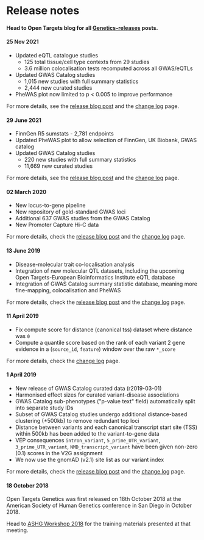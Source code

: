 # Release notes

#### Head to Open Targets blog for all [Genetics-releases](https://blog.opentargets.org/tag/open-targets-genetics/) posts.&#x20;

#### 25 Nov 2021

* Updated eQTL catalogue studies
  * 125 total tissue/cell type contexts from 29 studies
  * 3.6 million colocalisation tests recomputed across all GWAS/eQTLs
* Updated GWAS Catalog studies
  * 1,015 new studies with full summary statistics
  * 2,444 new curated studies
* PheWAS plot now limited to p < 0.005 to improve performance

For more details, see the [release blog post](https://blog.opentargets.org/open-targets-genetics-version-6/) and the [change log](change-log.md) page.

#### 29 June 2021

* FinnGen R5 sumstats - 2,781 endpoints
* Updated PheWAS plot to allow selection of FinnGen, UK Biobank, GWAS catalog
* Updated GWAS Catalog studies
  * 220 new studies with full summary statistics
  * 11,669 new curated studies

For more details, see the [release blog post](https://blog.opentargets.org/open-targets-genetics-version-5/) and the [change log](release-notes.md) page.

#### 02 March 2020

* New locus-to-gene pipeline
* New repository of gold-standard GWAS loci
* Additional 637 GWAS studies from the GWAS Catalog
* New Promoter Capture Hi-C data

For more details, check the [release blog post](https://blog.opentargets.org/2020/03/06/open-targets-genetics-new-release-is-out/) and the [change log](https://genetics-docs.opentargets.org/technical-pipeline/change-log) page.

#### 13 June 2019

* Disease-molecular trait co-localisation analysis
* Integration of new molecular QTL datasets, including the upcoming Open Targets-European Bioinformatics Institute eQTL database
* Integration of GWAS Catalog summary statistic database, meaning more fine-mapping, colocalisation and PheWAS

For more details, check the [release blog post](https://blog.opentargets.org/2019/06/17/open-targets-genetics-release-19-06-is-out-2/) and the [change log](https://genetics-docs.opentargets.org/technical-pipeline/change-log) page.

#### 11 April 2019

* Fix compute score for distance (canonical tss) dataset where distance was `0`
* Compute a quantile score based on the rank of each variant 2 gene evidence in a (`source_id`, `feature`) window over the raw `*_score`

For more details, check the [change log](https://genetics-docs.opentargets.org/technical-pipeline/change-log) page.

#### 1 April 2019

* New release of GWAS Catalog curated data (r2019-03-01)
* Harmonised effect sizes for curated variant-disease associations
* GWAS Catalog sub-phenotypes ("p-value text" field) automatically split into separate study IDs
* Subset of GWAS Catalog studies undergo additional distance-based clustering (±500kb) to remove redundant top loci
* Distance between variants and each canonical transcript start site (TSS) within 500kb has been added to the variant-to-gene data
* VEP consequences `intron_variant`, `5_prime_UTR_variant`, `3_prime_UTR_variant`, `NMD_transcript_variant` have been given non-zero (0.1) scores in the V2G assignment
* We now use the gnomAD (v2.1) site list as our variant index

For more details, check the [release blog post](https://blog.opentargets.org/2019/04/09/open-targets-genetics-release-is-out/) and the [change log](https://genetics-docs.opentargets.org/technical-pipeline/change-log) page.

#### 18 October 2018

Open Targets Genetics was first released on 18th October 2018 at the American Society of Human Genetics conference in San Diego in October 2018.&#x20;

Head to [ASHG Workshop 2018](https://genetics-docs.opentargets.org/meetings/ashg-workshop-2018) for the training materials presented at that meeting.
